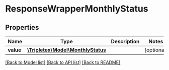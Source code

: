 # ResponseWrapperMonthlyStatus

## Properties
Name | Type | Description | Notes
------------ | ------------- | ------------- | -------------
**value** | [**\Tripletex\Model\MonthlyStatus**](MonthlyStatus.md) |  | [optional] 

[[Back to Model list]](../../README.md#documentation-for-models) [[Back to API list]](../../README.md#documentation-for-api-endpoints) [[Back to README]](../../README.md)

